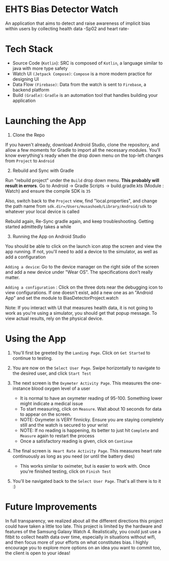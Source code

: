 
# EHTS Bias Detector Watch
An application that aims to detect and raise awareness of implicit bias within users by
collecting health data -Sp02 and heart rate-

# Tech Stack
- Source Code (`Kotlin`): SRC is composed of `Kotlin`, a language similar to java with more type safety
- Watch UI `(Jetpack Compose)`: `Compose` is a more modern practice for designing UI
- Data Flow `(Firebase)`: Data from the watch is sent to `Firebase`, a backend platform
- Build `(Gradle)`: `Gradle` is an automation tool that handles building your application


# Launching the App

1) Clone the Repo

If you haven't already, download Android Studio, clone the repository, and allow a few moments
for Gradle to import all the necessary modules. You'll know everything's ready when the drop down
menu on the top-left changes from `Project` to `Android`

2) Rebuild and Sync with Gradle

Run "rebuild project" under the `Build` drop down menu. **This probably will result in errors**.
Go to Android -> Gradle Scripts -> build.gradle.kts (Module : Watch) and ensure the compile SDK is `35`

Also, switch back to the `Project` view, find "local.properties", and change the path name from
`sdk.dir=/Users/musashoeb/Library/Android/sdk` to whatever your local device is called

Rebuild again, Re-Sync gradle again, and keep troubleshooting. Getting started admittedly takes a while

3) Running the App on Android Studio

You should be able to click on the launch icon atop the screen and view the app running. If not,
you'll need to add a device to the simulator, as well as add a configuration

`Adding a device`: Go to the device manager on the right side of the screen and
add a new device under "Wear OS". The specifications don't really matter.

`Adding a configuration` : Click on the three dots near the debugging icon to view configurations.
If one doesn't exist, add a new one as an "Android App" and set the module to BiasDetectorProject.watch

Note: If you interact with UI that measures health data, it is not going to work as you're using a
simulator, you should get that popup message. To view  actual results, rely on the physical device.

# Using the App

1) You'll first be greeted by the `Landing Page`. Click on `Get Started` to continue to testing.

2) You are now on the `Select User Page`. Swipe horizontally to navigate to the desired user, and click `Start Test`

3) The next screen is the `Oxymeter Activity Page`. This measures the one-instance blood oxygen level of a user
    * It is normal to have an oxymeter reading of 95-100. Something lower might indicate a medical issue
    * To start measuring, click on `Measure`. Wait about 10 seconds for data to appear on the screen. 
    * NOTE: Oxymeter is VERY finnicky. Ensure you are staying completely still and the watch is secured to your wrist
    * NOTE: If no reading is happening, its better to just hit `Complete` and `Measure` again to restart the process
    * Once a satisfactory reading is given, click on `Continue`

4) The final screen is` Heart Rate Activity Page`. This measures heart rate continuously as long as you need (or until the battery dies)
    * This works similar to oximeter, but is easier to work with. Once you're finished testing, click on `Finish Test`

5) You'll be navigated back to the `Select User Page`. That's all there is to it :)

# Future Improvements
In full transparency, we realized about all the different directions this project
could have taken a little too late. This project is limited by the hardware and features
of the Samsung Galaxy Watch 4. Realistically, you could just use a fitbit to collect
health data over time, especially in situations without wifi, and then focus more of your
efforts on what constitutes bias. I highly encourage you to explore more options on an idea
you want to commit too, the client is open to your ideas!
